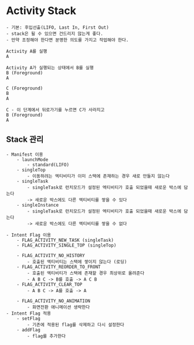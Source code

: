 # Activity Stack
    - 기본: 후입선출(LIFO, Last In, First Out)
    - stack은 될 수 있으면 건드리지 않는게 좋다.
    - 만약 조정해야 한다면 분명한 의도를 가지고 작업해야 한다.

    Activity A를 실행
    A

    Activity A가 실행되는 상태에서 B를 실행
    B (Foreground)
    A

    C (Foreground)
    B
    A

    C - 이 단계에서 뒤로가기를 누르면 C가 사라지고
    B (Foreground)
    A

## Stack 관리
    - Manifest 이용
        - launchMode                             
            - standard(LIFO)
        - singleTop
            - 이동하려는 엑티비티가 이미 스택에 존재하는 경우 새로 만들지 않는다
        - singleTask
            - singleTask로 런치모드가 설정된 엑티비티가 호출 되었을때 새로운 박스에 담는다
            -> 새로운 박스에도 다른 엑티비티를 쌓을 수 있다
        - singleInstance
            - singleTask로 런치모드가 설정된 엑티비티가 호출 되었을때 새로운 박스에 담는다
            -> 새로운 박스에도 다른 엑티비티를 쌓을 수 없다

    - Intent Flag 이용
        - FLAG_ACTIVITY_NEW_TASK (singleTask)
        - FLAG_ACTIVITY_SINGLE_TOP (singleTop)
    
        - FLAG_ACTIVITY_NO_HISTORY
            - 호출된 엑티비티는 스택에 쌓이지 않는다 (로딩)
        - FLAG_ACTIVITY_REORDER_TO_FRONT
            - 호출된 엑티비티가 스택에 존재할 경우 최상위로 올려준다
            - A B C -> B를 호출 -> A C B
        - FLAG_ACTIVITY_CLEAR_TOP
            - A B C -> A를 호출 -> A
    
        - FLAG_ACTIVITY_NO_ANIMATION
            - 화면전환 애니메이션 생략한다
    - Intent Flag 적용
        - setFlag
            - 기존에 적용된 flag를 삭제하고 다시 설정한다
        - addFlag
            - flag를 추가한다